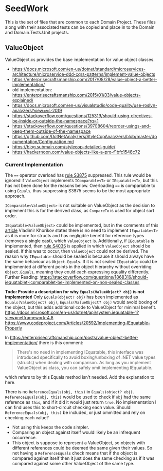 # SeedWork

This is the set of files that are common to each Domain Project.
These files along with their associated tests can be copied and place in to the Domain and Domain.Tests.Unit projects.

## ValueObject

ValueObject.cs provides the base implementation for value object classes.

 - https://docs.microsoft.com/en-us/dotnet/standard/microservices-architecture/microservice-ddd-cqrs-patterns/implement-value-objects
 - https://enterprisecraftsmanship.com/2017/08/28/value-object-a-better-implementation/
 - old implementation: https://enterprisecraftsmanship.com/2015/01/03/value-objects-explained/
 - https://docs.microsoft.com/en-us/visualstudio/code-quality/use-roslyn-analyzers?view=vs-2019
 - https://stackoverflow.com/questions/125319/should-using-directives-be-inside-or-outside-the-namespace?rq=1
 - https://stackoverflow.com/questions/39708604/reorder-usings-and-keep-them-outside-of-the-namespace
 - https://github.com/DotNetAnalyzers/StyleCopAnalyzers/blob/master/documentation/Configuration.md
 - https://blog.submain.com/stylecop-detailed-guide/
 - https://hackernoon.com/value-objects-like-a-pro-f1bfc1548c72

### Current Implementation

The `==` operator overload has [rule S3875](https://rules.sonarsource.com/csharp/RSPEC-3875) suppressed.
This rule would be ignored if `ValueObject` implements `IComparable<T>` or `IEquatable<T>`, but this has not been done for the reasons below. Overloading `==` is compariable to using `Equals`, thus suppressing S3875 seems to be the most appropriate approach.

`IComparable<ValueObject>` is not suitable on ValueObject as the decision to implement this is for the derived class, as `CompareTo` is used for object sort order.

`IEquatable<ValueObject>` could be implemented, but in the comments of this [article](https://enterprisecraftsmanship.com/posts/value-object-better-implementation/) Vladimir Khorikov states there is no need to implement `IEquatable<T>` as it is more for structs and has negligible benefit for reference types (removes a single cast), which `ValueObject` is. Additionally, if `IEquatable` is implemented, then [rule S4035](https://rules.sonarsource.com/csharp/RSPEC-4035) is applied in which `ValueObject` should be sealed. If this was to occur, then `ValueObject` could not be derived. The reason why `IEquatable` should be sealed is because it should always have the same behaviour as `Object.Equals`. If it is not sealed `IEquatable` could be implemented at different points in the object hierarchy without overriding `Object.Equals`, meaning they could each expressing equality differently.
Further Reading: https://stackoverflow.com/questions/1868316/should-iequatablet-icomparablet-be-implemented-on-non-sealed-classes

**Todo: Provide a description for why `Equals(ValueObject? obj)` is not implemented**
Only `Equals(object? obj)` has been implemented as `Equals(ValueObject? obj)`, `Equals(ValueObject? obj)` would avoid boxing of the object, but this adds additional code to ValueObject for minimal benefit.
https://docs.microsoft.com/en-us/dotnet/api/system.iequatable-1?view=netframework-4.8
https://www.codeproject.com/Articles/20592/Implementing-IEquatable-Properly

In https://enterprisecraftsmanship.com/posts/value-object-better-implementation/ there is this comment:
> There's no need in implementing IEquatable<t>, this interface was introduced specifically to avoid boxing/unboxing of .NET value types (structs) when dealing with comparison. As long as you implement ValueObject as class, you can safely omit implementing IEquatable<t>.

which refers to by this Equals method isn't needed. Add the explanation to here.

There is no `ReferenceEquals(obj, this)` in `Equals(object? obj)`. `ReferenceEquals(obj, this)` would be used to check if `obj` had the same reference as `this`, and if it did it would just return `true`. No implementation I can find uses this to short-circuit checking each value. Should `ReferenceEquals(obj, this)` be included, or just ommitted and rely on checking each value?
 - Not using this keeps the code simpler.
 - Comparing an object against itself would likely be an infrequent occurrence.
 - This object is suppose to represent a ValueObject, so objects with different references could be deemed the same given their values. So not having a `ReferenceEquals` check means that if the object is compared against itself then it just does the same checking as if it was compared against some other ValueObject of the same type.
